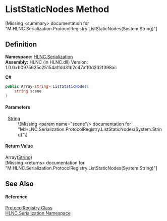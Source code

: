 # ListStaticNodes Method


\[Missing &lt;summary&gt; documentation for "M:HLNC.Serialization.ProtocolRegistry.ListStaticNodes(System.String)"\]



## Definition
**Namespace:** <a href="N_HLNC_Serialization">HLNC.Serialization</a>  
**Assembly:** HLNC (in HLNC.dll) Version: 1.0.0+b0975625c25154a1fdd31b2c47aff0d2d2f398ac

**C#**
``` C#
public Array<string> ListStaticNodes(
	string scene
)
```



#### Parameters
<dl><dt>  <a href="https://learn.microsoft.com/dotnet/api/system.string" target="_blank" rel="noopener noreferrer">String</a></dt><dd>\[Missing &lt;param name="scene"/&gt; documentation for "M:HLNC.Serialization.ProtocolRegistry.ListStaticNodes(System.String)"\]</dd></dl>

#### Return Value
Array(<a href="https://learn.microsoft.com/dotnet/api/system.string" target="_blank" rel="noopener noreferrer">String</a>)  
\[Missing &lt;returns&gt; documentation for "M:HLNC.Serialization.ProtocolRegistry.ListStaticNodes(System.String)"\]

## See Also


#### Reference
<a href="T_HLNC_Serialization_ProtocolRegistry">ProtocolRegistry Class</a>  
<a href="N_HLNC_Serialization">HLNC.Serialization Namespace</a>  
